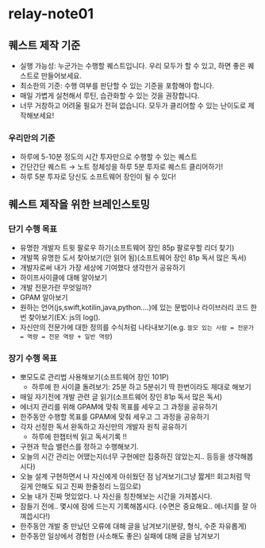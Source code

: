 # relay-note01

## 퀘스트 제작 기준

- 실행 가능성: 누군가는 수행할 퀘스트입니다. 우리 모두가 할 수 있고, 하면 좋은 퀘스트로 만들어보세요.
- 최소한의 기준: 수행 여부를 판단할 수 있는 기준을 포함해야 합니다.
- 매일 가볍게 실천해서 루틴, 습관화할 수 있는 것을 권장합니다.
- 너무 거창하고 어려울 필요가 전혀 없습니다. 모두가 클리어할 수 있는 난이도로 제작해보세요!

### 우리만의 기준

- 하루에 5-10분 정도의 시간 투자만으로 수행할 수 있는 퀘스트
- 간단간단 퀘스트 → 노트 정체성을 하루 5분 투자로 퀘스트 클리어하기!
- 하루 5분 투자로 당신도 소프트웨어 장인이 될 수 있다!

## 퀘스트 제작을 위한 브레인스토밍

### 단기 수행 목표

- 유명한 개발자 트윗 팔로우 하기(소프트웨어 장인 85p 팔로우할 리더 찾기)
- 개발쪽 유명한 도서 찾아보기(안 읽어 됨)(소프트웨어 장인 81p 독서 많은 독서)
- 개발자로써 내가 가장 세상에 기여했다 생각한거 공유하기
- 하이프사이클에 대해 알아보기
- 개발 전문가란 무엇일까?
- GPAM 알아보기
- 원하는 언어(js,swift,kotilin,java,python….)에 있는 문법이나 라이브러리 코드 한번 찾아보기(EX: js의 log().
- 자신만의 전문가에 대한 정의를 수식처럼 나타내보기(e.g. `쓸모 있는 사람 = 전문가 = 역량 = 전문 역량 + 일반 역량`)

### 장기 수행 목표

- 뽀모도로 관리법 사용해보기(소프트웨어 장인 101P)
    - 하루에 한 사이클 돌려보기: 25분 하고 5분쉬기 딱 한번이라도 제대로 해보기
- 매일 자기전에 개발 관련 글 읽기(소프트웨어 장인 81p 독서 많은 독서)
- 에너지 관리를 위해 GPAM에 맞춰 목표를 세우고 그 과정을 공유하기
- 한주동안 수행할 목표를 GPAM에 맞춰 세우고 그 과정을 공유하기
- 각자 선정한 독서 완독하고 자신만의 개발자 원칙 공유하기
    - 하루에 한챕터씩 읽고 독서기록 !!
- 구현과 학습 밸런스를 정하고 수행해보기.
- 오늘의 시간 관리는 어땠는지(너무 구현에만 집중하진 않았는지.. 등등을 생각해봅시다)
- 오늘 설계 구현하면서 나 자신에게 아쉬웠던 점 남겨보기(그냥 짧게!! 회고처럼 막 길게 안해도 되고 진짜 한줄정리 느낌으로)
- 오늘 내가 진짜 멋있었다. 나 자신을 칭찬해보는 시간을 가져봅시다.
- 잠들기 전에.. 몇시에 잠에 드는지 기록해봅시다. (수면은 중요해요.. 에너지를 잘 아껴씁시다!)
- 한주동안 개발 중 만났던 오류에 대해 글을 남겨보기(분량, 형식, 수준 자유롭게)
- 한주동안 일상에서 경험한 (사소해도 좋은) 실패에 대해 글을 남겨보기
